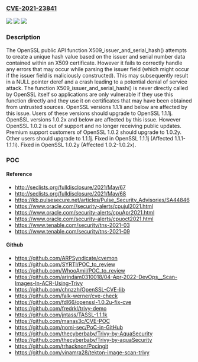 ### [CVE-2021-23841](https://cve.mitre.org/cgi-bin/cvename.cgi?name=CVE-2021-23841)
![](https://img.shields.io/static/v1?label=Product&message=OpenSSL&color=blue)
![](https://img.shields.io/static/v1?label=Version&message=n%2Fa&color=blue)
![](https://img.shields.io/static/v1?label=Vulnerability&message=NULL%20pointer%20dereference&color=brighgreen)

### Description

The OpenSSL public API function X509_issuer_and_serial_hash() attempts to create a unique hash value based on the issuer and serial number data contained within an X509 certificate. However it fails to correctly handle any errors that may occur while parsing the issuer field (which might occur if the issuer field is maliciously constructed). This may subsequently result in a NULL pointer deref and a crash leading to a potential denial of service attack. The function X509_issuer_and_serial_hash() is never directly called by OpenSSL itself so applications are only vulnerable if they use this function directly and they use it on certificates that may have been obtained from untrusted sources. OpenSSL versions 1.1.1i and below are affected by this issue. Users of these versions should upgrade to OpenSSL 1.1.1j. OpenSSL versions 1.0.2x and below are affected by this issue. However OpenSSL 1.0.2 is out of support and no longer receiving public updates. Premium support customers of OpenSSL 1.0.2 should upgrade to 1.0.2y. Other users should upgrade to 1.1.1j. Fixed in OpenSSL 1.1.1j (Affected 1.1.1-1.1.1i). Fixed in OpenSSL 1.0.2y (Affected 1.0.2-1.0.2x).

### POC

#### Reference
- http://seclists.org/fulldisclosure/2021/May/67
- http://seclists.org/fulldisclosure/2021/May/68
- https://kb.pulsesecure.net/articles/Pulse_Security_Advisories/SA44846
- https://www.oracle.com//security-alerts/cpujul2021.html
- https://www.oracle.com/security-alerts/cpuApr2021.html
- https://www.oracle.com/security-alerts/cpuoct2021.html
- https://www.tenable.com/security/tns-2021-03
- https://www.tenable.com/security/tns-2021-09

#### Github
- https://github.com/ARPSyndicate/cvemon
- https://github.com/SYRTI/POC_to_review
- https://github.com/WhooAmii/POC_to_review
- https://github.com/arindam0310018/04-Apr-2022-DevOps__Scan-Images-In-ACR-Using-Trivy
- https://github.com/chnzzh/OpenSSL-CVE-lib
- https://github.com/falk-werner/cve-check
- https://github.com/fdl66/openssl-1.0.2u-fix-cve
- https://github.com/fredrkl/trivy-demo
- https://github.com/jntass/TASSL-1.1.1k
- https://github.com/manas3c/CVE-POC
- https://github.com/nomi-sec/PoC-in-GitHub
- https://github.com/thecyberbaby/Trivy-by-AquaSecurity
- https://github.com/thecyberbaby/Trivy-by-aquaSecurity
- https://github.com/trhacknon/Pocingit
- https://github.com/vinamra28/tekton-image-scan-trivy

